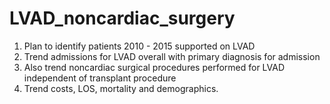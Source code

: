 # LVAD_noncardiac_surgery

1. Plan to identify patients 2010 - 2015 supported on LVAD
2. Trend admissions for LVAD overall with primary diagnosis for admission
3. Also trend noncardiac surgical procedures performed for LVAD independent of transplant procedure
4. Trend costs, LOS, mortality and demographics.
